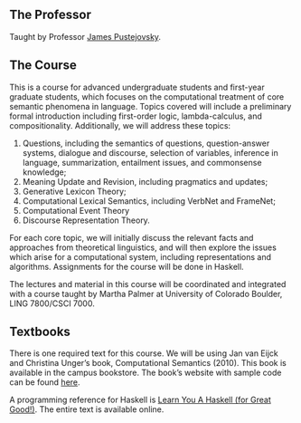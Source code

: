 ## The Professor

Taught by Professor [James Pustejovsky](http://www.cs.brandeis.edu/~jamesp/).


## The Course

This is a course for advanced undergraduate students and first-year graduate students, which focuses on the computational treatment of core semantic phenomena in language. Topics covered will include a preliminary formal introduction including first-order logic, lambda-calculus, and compositionality. Additionally, we will address these topics:

1. Questions, including the semantics of questions, question-answer systems, dialogue and discourse, selection of variables, inference in language, summarization, entailment issues, and commonsense knowledge;
2. Meaning Update and Revision, including pragmatics and updates;
3. Generative Lexicon Theory;
4. Computational Lexical Semantics, including VerbNet and FrameNet;
5. Computational Event Theory
6. Discourse Representation Theory.

For each core topic, we will initially discuss the relevant facts and approaches from theoretical linguistics, and will then explore the issues which arise for a computational system, including representations and algorithms. Assignments for the course will be done in Haskell.

The lectures and material in this course will be coordinated and integrated with a course taught by Martha Palmer at University of Colorado Boulder, LING 7800/CSCI 7000.


## Textbooks

There is one required text for this course. We will be
using Jan van Eijck and Christina Unger’s book,
Computational Semantics (2010). This book is available
in the campus bookstore. The book’s website with sample code can be found [here](http://www.computational-semantics.eu/).

A programming reference for Haskell is [Learn You A Haskell (for Great Good!)](http://learnyouahaskell.com/). The entire text is available online. 
